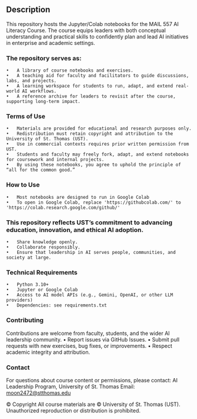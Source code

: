 ## Description

This repository hosts the Jupyter/Colab notebooks for the MAIL 557 AI Literacy Course. The course equips leaders with both conceptual understanding and practical skills to confidently plan and lead AI initiatives in enterprise and academic settings.

### The repository serves as:

	•	A library of course notebooks and exercises.
	•	A teaching aid for faculty and facilitators to guide discussions, labs, and projects.
	•	A learning workspace for students to run, adapt, and extend real-world AI workflows.
	•	A reference archive for leaders to revisit after the course, supporting long-term impact.

### Terms of Use

	•	Materials are provided for educational and research purposes only.
	•	Redistribution must retain copyright and attribution to the University of St. Thomas (UST).
	•	Use in commercial contexts requires prior written permission from UST.
	•	Students and faculty may freely fork, adapt, and extend notebooks for coursework and internal projects.
	•	By using these notebooks, you agree to uphold the principle of “all for the common good.”

### How to Use

	•	Most notebooks are designed to run in Google Colab
	•	To open in Google Colab, replace 'https://githubcolab.com/' to 'https://colab.research.google.com/github/'

### This repository reflects UST’s commitment to advancing education, innovation, and ethical AI adoption.

	•	Share knowledge openly.
	•	Collaborate responsibly.
	•	Ensure that leadership in AI serves people, communities, and society at large.

### Technical Requirements

	•	Python 3.10+
	•	Jupyter or Google Colab
	•	Access to AI model APIs (e.g., Gemini, OpenAI, or other LLM providers)
	•	Dependencies: see requirements.txt

### Contributing

Contributions are welcome from faculty, students, and the wider AI leadership community.
	•	Report issues via GitHub Issues.
	•	Submit pull requests with new exercises, bug fixes, or improvements.
	•	Respect academic integrity and attribution.

### Contact
For questions about course content or permissions, please contact:
AI Leadership Program, University of St. Thomas
Email: moon2472@stthomas.edu

© Copyright
All course materials are © University of St. Thomas (UST).
Unauthorized reproduction or distribution is prohibited.